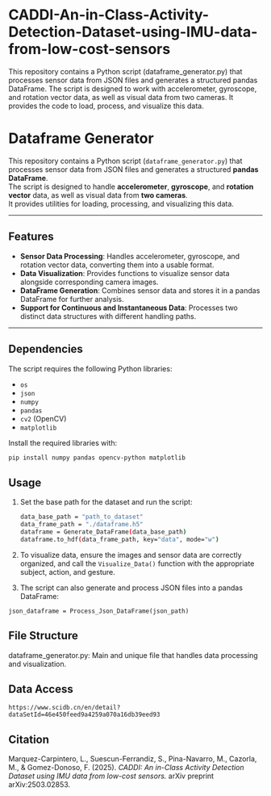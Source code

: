 # CADDI-An-in-Class-Activity-Detection-Dataset-using-IMU-data-from-low-cost-sensors
This repository contains a Python script (dataframe_generator.py) that processes sensor data from JSON files and generates a structured pandas DataFrame. The script is designed to work with accelerometer, gyroscope, and rotation vector data, as well as visual data from two cameras. It provides the code to load, process, and visualize this data.

# Dataframe Generator

This repository contains a Python script (`dataframe_generator.py`) that processes sensor data from JSON files and generates a structured **pandas DataFrame**.  
The script is designed to handle **accelerometer**, **gyroscope**, and **rotation vector** data, as well as visual data from **two cameras**.  
It provides utilities for loading, processing, and visualizing this data.

---

## **Features**

- **Sensor Data Processing**: Handles accelerometer, gyroscope, and rotation vector data, converting them into a usable format.
- **Data Visualization**: Provides functions to visualize sensor data alongside corresponding camera images.
- **DataFrame Generation**: Combines sensor data and stores it in a pandas DataFrame for further analysis.
- **Support for Continuous and Instantaneous Data**: Processes two distinct data structures with different handling paths.

---

## **Dependencies**

The script requires the following Python libraries:

- `os`
- `json`
- `numpy`
- `pandas`
- `cv2` (OpenCV)
- `matplotlib`

Install the required libraries with:

```bash
pip install numpy pandas opencv-python matplotlib
```


## **Usage**
1. Set the base path for the dataset and run the script:

    ```bash
    data_base_path = "path_to_dataset"
    data_frame_path = "./dataframe.h5"
    dataframe = Generate_DataFrame(data_base_path)
    dataframe.to_hdf(data_frame_path, key="data", mode="w")
    ```
2. To visualize data, ensure the images and sensor data are correctly organized, and call the ```Visualize_Data()``` function with the appropriate subject, action, and gesture.

3. The script can also generate and process JSON files into a pandas DataFrame:
```
json_dataframe = Process_Json_DataFrame(json_path)
```

## **File Structure**
dataframe_generator.py: Main and unique file that handles data processing and visualization.


## **Data Access**
```https://www.scidb.cn/en/detail?dataSetId=46e450feed9a4259a070a16db39eed93```


## **Citation**
Marquez-Carpintero, L., Suescun-Ferrandiz, S., Pina-Navarro, M., Cazorla, M., & Gomez-Donoso, F. (2025).
_CADDI: An in-Class Activity Detection Dataset using IMU data from low-cost sensors._
arXiv preprint arXiv:2503.02853.

